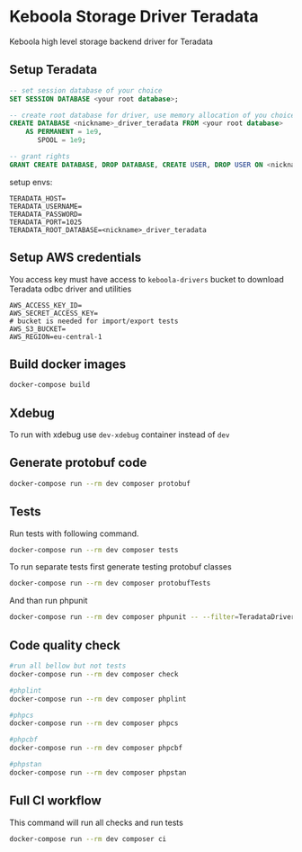# Keboola Storage Driver Teradata

Keboola high level storage backend driver for Teradata

## Setup Teradata

```SQL
-- set session database of your choice
SET SESSION DATABASE <your root database>;

-- create root database for driver, use memory allocation of you choice 
CREATE DATABASE <nickname>_driver_teradata FROM <your root database>
    AS PERMANENT = 1e9,
       SPOOL = 1e9;

-- grant rights
GRANT CREATE DATABASE, DROP DATABASE, CREATE USER, DROP USER ON <nickname>_driver_teradata TO <nickname>_driver_teradata;
```

setup envs:
```
TERADATA_HOST=
TERADATA_USERNAME=
TERADATA_PASSWORD=
TERADATA_PORT=1025
TERADATA_ROOT_DATABASE=<nickname>_driver_teradata
```

## Setup AWS credentials

You access key must have access to `keboola-drivers` bucket to download Teradata odbc driver and utilities
```
AWS_ACCESS_KEY_ID=
AWS_SECRET_ACCESS_KEY=
# bucket is needed for import/export tests
AWS_S3_BUCKET=
AWS_REGION=eu-central-1
```

## Build docker images

```bash
docker-compose build
```

## Xdebug

To run with xdebug use `dev-xdebug` container instead of `dev`

## Generate protobuf code

```bash
docker-compose run --rm dev composer protobuf
```

## Tests

Run tests with following command.

```bash
docker-compose run --rm dev composer tests
```

To run separate tests first generate testing protobuf classes
```bash
docker-compose run --rm dev composer protobufTests
```
And than run phpunit
```bash
docker-compose run --rm dev composer phpunit -- --filter=TeradataDriverClientTest
```

## Code quality check

```bash
#run all bellow but not tests
docker-compose run --rm dev composer check

#phplint
docker-compose run --rm dev composer phplint

#phpcs
docker-compose run --rm dev composer phpcs

#phpcbf
docker-compose run --rm dev composer phpcbf

#phpstan
docker-compose run --rm dev composer phpstan
```

## Full CI workflow

This command will run all checks and run tests
```bash
docker-compose run --rm dev composer ci
```
